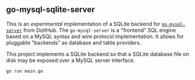 ## go-mysql-sqlite-server

This is an *experimental* implementation of a SQLite backend for [`go-mysql-server`](https://github.com/dolthub/go-mysql-server) from DoltHub.
The `go-mysql-server` is a "frontend" SQL engine based on a MySQL syntax and wire protocol implementation.
It allows for pluggable "backends" as database and table providers.

This project implements a SQLite backend so that a SQLite database file on disk may be exposed over a MySQL server interface.

```
go run main.go
```
